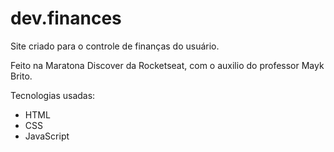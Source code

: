 # dev.finances

Site criado para o controle de finanças do usuário.

Feito na Maratona Discover da Rocketseat, com o auxilio do professor Mayk Brito.

Tecnologias usadas:

* HTML
* CSS 
* JavaScript

